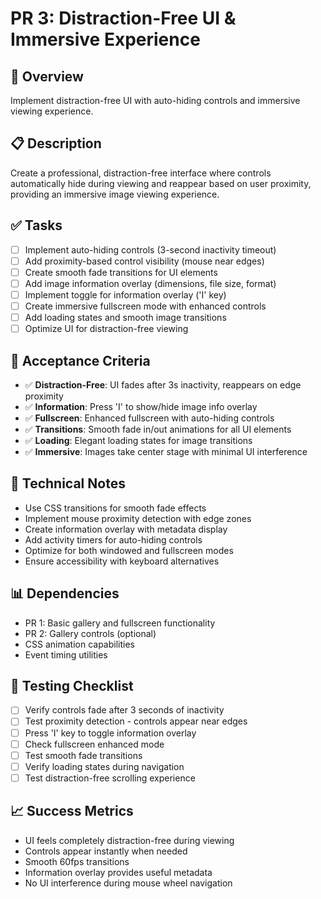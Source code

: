 # PR 3: Distraction-Free UI & Immersive Experience

## 🎯 **Overview**
Implement distraction-free UI with auto-hiding controls and immersive viewing experience.

## 📋 **Description**
Create a professional, distraction-free interface where controls automatically hide during viewing and reappear based on user proximity, providing an immersive image viewing experience.

## ✅ **Tasks**
- [ ] Implement auto-hiding controls (3-second inactivity timeout)
- [ ] Add proximity-based control visibility (mouse near edges)
- [ ] Create smooth fade transitions for UI elements
- [ ] Add image information overlay (dimensions, file size, format)
- [ ] Implement toggle for information overlay ('I' key)
- [ ] Create immersive fullscreen mode with enhanced controls
- [ ] Add loading states and smooth image transitions
- [ ] Optimize UI for distraction-free viewing

## 🧪 **Acceptance Criteria**
- ✅ **Distraction-Free**: UI fades after 3s inactivity, reappears on edge proximity
- ✅ **Information**: Press 'I' to show/hide image info overlay
- ✅ **Fullscreen**: Enhanced fullscreen with auto-hiding controls
- ✅ **Transitions**: Smooth fade in/out animations for all UI elements
- ✅ **Loading**: Elegant loading states for image transitions
- ✅ **Immersive**: Images take center stage with minimal UI interference

## 🔧 **Technical Notes**
- Use CSS transitions for smooth fade effects
- Implement mouse proximity detection with edge zones
- Create information overlay with metadata display
- Add activity timers for auto-hiding controls
- Optimize for both windowed and fullscreen modes
- Ensure accessibility with keyboard alternatives

## 📊 **Dependencies**
- PR 1: Basic gallery and fullscreen functionality
- PR 2: Gallery controls (optional)
- CSS animation capabilities
- Event timing utilities

## 🧪 **Testing Checklist**
- [ ] Verify controls fade after 3 seconds of inactivity
- [ ] Test proximity detection - controls appear near edges
- [ ] Press 'I' key to toggle information overlay
- [ ] Check fullscreen enhanced mode
- [ ] Test smooth fade transitions
- [ ] Verify loading states during navigation
- [ ] Test distraction-free scrolling experience

## 📈 **Success Metrics**
- UI feels completely distraction-free during viewing
- Controls appear instantly when needed
- Smooth 60fps transitions
- Information overlay provides useful metadata
- No UI interference during mouse wheel navigation
